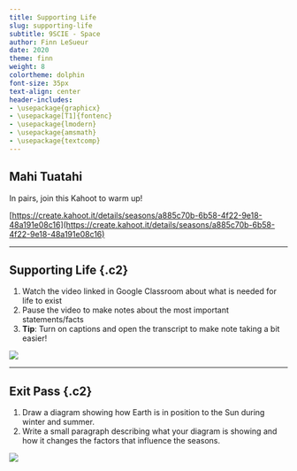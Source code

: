 ```yaml
---
title: Supporting Life
slug: supporting-life
subtitle: 9SCIE - Space
author: Finn LeSueur
date: 2020
theme: finn
weight: 8
colortheme: dolphin
font-size: 35px
text-align: center
header-includes:
- \usepackage{graphicx}
- \usepackage[T1]{fontenc}
- \usepackage{lmodern}
- \usepackage{amsmath}
- \usepackage{textcomp}
---
```


## Mahi Tuatahi

In pairs, join this Kahoot to warm up!

[https://create.kahoot.it/details/seasons/a885c70b-6b58-4f22-9e18-48a191e08c16](https://create.kahoot.it/details/seasons/a885c70b-6b58-4f22-9e18-48a191e08c16)

---

## Supporting Life {.c2}

1. Watch the video linked in Google Classroom about what is needed for life to exist
2. Pause the video to make notes about the most important statements/facts
3. __Tip__: Turn on captions and open the transcript to make note taking a bit easier!

![](../assets/transcript.png)

---

## Exit Pass {.c2}

1. Draw a diagram showing how Earth is in position to the Sun during winter and summer.
2. Write a small paragraph describing what your diagram is showing and how it changes the factors that influence the seasons.

![](https://cdn.mos.cms.futurecdn.net/mS8qQBqWnMg2Pjr9x3esvj.jpg)